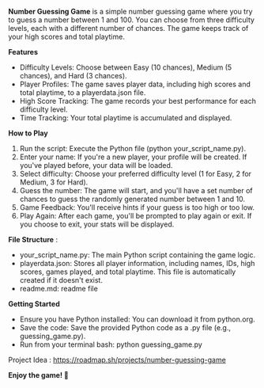 **Number Guessing Game**
is a simple number guessing game where you try to guess a number between 1 and 100. You can choose from three difficulty levels, each with a different number of chances. The game keeps track of your high scores and total playtime.


**Features**
- Difficulty Levels: Choose between Easy (10 chances), Medium (5 chances), and Hard (3 chances).
- Player Profiles: The game saves player data, including high scores and total playtime, to a playerdata.json file.
- High Score Tracking: The game records your best performance for each difficulty level.
- Time Tracking: Your total playtime is accumulated and displayed.


**How to Play**
1. Run the script: Execute the Python file (python your_script_name.py).
2. Enter your name: If you're a new player, your profile will be created. If you've played before, your data will be loaded.
3. Select difficulty: Choose your preferred difficulty level (1 for Easy, 2 for Medium, 3 for Hard).
4. Guess the number: The game will start, and you'll have a set number of chances to guess the randomly generated number between 1 and 10.
5. Game Feedback: You'll receive hints if your guess is too high or too low.
6. Play Again: After each game, you'll be prompted to play again or exit. If you choose to exit, your stats will be displayed.


**File Structure** :
- your_script_name.py: The main Python script containing the game logic.
- playerdata.json: Stores all player information, including names, IDs, high scores, games played, and total playtime. This file is automatically created if it doesn't exist.
- readme.md: readme file


**Getting Started**
- Ensure you have Python installed: You can download it from python.org.
- Save the code: Save the provided Python code as a .py file (e.g., guessing_game.py).
- Run from your terminal bash: python guessing_game.py


Project Idea :
https://roadmap.sh/projects/number-guessing-game


**Enjoy the game! 🎉**



